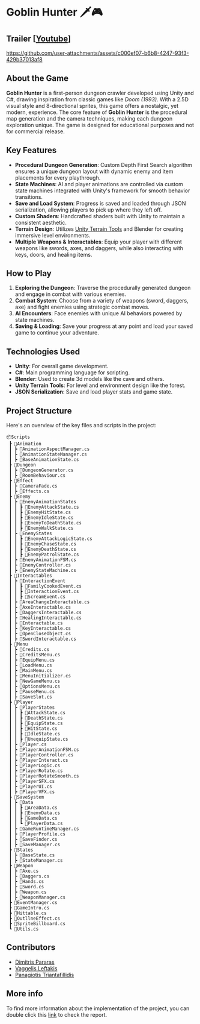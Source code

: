 # **Goblin Hunter** 🗡️🎮

## **Trailer** [<a href="https://youtu.be/1g0OP0_okLE">Youtube</a>]



https://github.com/user-attachments/assets/c000ef07-b6b8-4247-93f3-429b37013af8



## **About the Game**
**Goblin Hunter** is a first-person dungeon crawler developed using Unity and C#, drawing inspiration from classic games like *Doom (1993)*. With a 2.5D visual style and 8-directional sprites, this game offers a nostalgic, yet modern, experience. The core feature of **Goblin Hunter** is the procedural map generation and the camera techniques, making each dungeon exploration unique. The game is designed for educational purposes and not for commercial release.

## **Key Features**
- **Procedural Dungeon Generation**: Custom Depth First Search algorithm ensures a unique dungeon layout with dynamic enemy and item placements for every playthrough.
- **State Machines**: AI and player animations are controlled via custom state machines integrated with Unity's framework for smooth behavior transitions.
- **Save and Load System**: Progress is saved and loaded through JSON serialization, allowing players to pick up where they left off.
- **Custom Shaders**: Handcrafted shaders built with Unity to maintain a consistent aesthetic.
- **Terrain Design**: Utilizes [Unity Terrain Tools](https://assetstore.unity.com/packages/tools/terrain/terrain-tools-64852#releases) and Blender for creating immersive level environments.
- **Multiple Weapons & Interactables**: Equip your player with different weapons like swords, axes, and daggers, while also interacting with keys, doors, and healing items.

## **How to Play**
1. **Exploring the Dungeon**: Traverse the procedurally generated dungeon and engage in combat with various enemies.
2. **Combat System**: Choose from a variety of weapons (sword, daggers, axe) and fight enemies using strategic combat moves.
3. **AI Encounters**: Face enemies with unique AI behaviors powered by state machines.
4. **Saving & Loading**: Save your progress at any point and load your saved game to continue your adventure.

## **Technologies Used**
- **Unity**: For overall game development.
- **C#**: Main programming language for scripting.
- **Blender**: Used to create 3d models like the cave and others.
- **Unity Terrain Tools**: For level and environment design like the forest.
- **JSON Serialization**: Save and load player stats and game state.

## **Project Structure**
Here's an overview of the key files and scripts in the project:
```
📦Scripts
 ┣ 📂Animation
 ┃ ┣ 📜AnimationAspectManager.cs
 ┃ ┣ 📜AnimationStateManager.cs
 ┃ ┣ 📜BaseAnimationState.cs
 ┣ 📂Dungeon
 ┃ ┣ 📜DungeonGenerator.cs
 ┃ ┣ 📜RoomBehaviour.cs
 ┣ 📂Effect
 ┃ ┣ 📜CameraFade.cs
 ┃ ┣ 📜Effects.cs
 ┣ 📂Enemy
 ┃ ┣ 📂EnemyAnimationStates
 ┃ ┃ ┣ 📜EnemyAttackState.cs
 ┃ ┃ ┣ 📜EnemyHitState.cs
 ┃ ┃ ┣ 📜EnemyIdleState.cs
 ┃ ┃ ┣ 📜EnemyToDeathState.cs
 ┃ ┃ ┣ 📜EnemyWalkState.cs
 ┃ ┣ 📂EnemyStates
 ┃ ┃ ┣ 📜EnemyAttackLogicState.cs
 ┃ ┃ ┣ 📜EnemyChaseState.cs
 ┃ ┃ ┣ 📜EnemyDeathState.cs
 ┃ ┃ ┣ 📜EnemyPatrolState.cs
 ┃ ┣ 📜EnemyAnimationFSM.cs
 ┃ ┣ 📜EnemyController.cs
 ┃ ┣ 📜EnemyStateMachine.cs
 ┣ 📂Interactables
 ┃ ┣ 📂InteractionEvent
 ┃ ┃ ┣ 📜FamilyCookedEvent.cs
 ┃ ┃ ┣ 📜InteractionEvent.cs
 ┃ ┃ ┣ 📜ScreamEvent.cs
 ┃ ┣ 📜AreaChangeInteractable.cs
 ┃ ┣ 📜AxeInteractable.cs
 ┃ ┣ 📜DaggersInteractable.cs
 ┃ ┣ 📜HealingInteractable.cs
 ┃ ┣ 📜Interactable.cs
 ┃ ┣ 📜KeyInteractable.cs
 ┃ ┣ 📜OpenCloseObject.cs
 ┃ ┣ 📜SwordInteractable.cs
 ┣ 📂Menu
 ┃ ┣ 📜Credits.cs
 ┃ ┣ 📜CreditsMenu.cs
 ┃ ┣ 📜EquipMenu.cs
 ┃ ┣ 📜LoadMenu.cs
 ┃ ┣ 📜MainMenu.cs
 ┃ ┣ 📜MenuInitializer.cs
 ┃ ┣ 📜NewGameMenu.cs
 ┃ ┣ 📜OptionsMenu.cs
 ┃ ┣ 📜PauseMenu.cs
 ┃ ┣ 📜SaveSlot.cs
 ┣ 📂Player
 ┃ ┣ 📂PlayerStates
 ┃ ┃ ┣ 📜AttackState.cs
 ┃ ┃ ┣ 📜DeathState.cs
 ┃ ┃ ┣ 📜EquipState.cs
 ┃ ┃ ┣ 📜HitState.cs
 ┃ ┃ ┣ 📜IdleState.cs
 ┃ ┃ ┣ 📜UnequipState.cs
 ┃ ┣ 📜Player.cs
 ┃ ┣ 📜PlayerAnimationFSM.cs
 ┃ ┣ 📜PlayerController.cs
 ┃ ┣ 📜PlayerInteract.cs
 ┃ ┣ 📜PlayerLogic.cs
 ┃ ┣ 📜PlayerRotate.cs
 ┃ ┣ 📜PlayerRotateSmooth.cs
 ┃ ┣ 📜PlayerSFX.cs
 ┃ ┣ 📜PlayerUI.cs
 ┃ ┣ 📜PlayerVFX.cs
 ┣ 📂SaveSystem
 ┃ ┣ 📂Data
 ┃ ┃ ┣ 📜AreaData.cs
 ┃ ┃ ┣ 📜EnemyData.cs
 ┃ ┃ ┣ 📜GameData.cs
 ┃ ┃ ┗ 📜PlayerData.cs
 ┃ ┣ 📜GameRuntimeManager.cs
 ┃ ┣ 📜PlayerProfile.cs
 ┃ ┣ 📜SaveFinder.cs
 ┃ ┣ 📜SaveManager.cs
 ┣ 📂States
 ┃ ┣ 📜BaseState.cs
 ┃ ┣ 📜StateManager.cs
 ┣ 📂Weapon
 ┃ ┣ 📜Axe.cs
 ┃ ┣ 📜Daggers.cs
 ┃ ┣ 📜Hands.cs
 ┃ ┣ 📜Sword.cs
 ┃ ┣ 📜Weapon.cs
 ┃ ┣ 📜WeaponManager.cs
 ┣ 📜EventManager.cs
 ┣ 📜GameIntro.cs
 ┣ 📜Hittable.cs
 ┣ 📜OutllneEffect.cs
 ┣ 📜SpriteBillboard.cs
 ┗ 📜Utils.cs

```

## Contributors
* [Dimitris Pararas](https://github.com/dimparar)
* [Vaggelis Leftakis](https://github.com/vleft02)
* [Panagiotis Triantafillidis](https://github.com/Panattack)

## More info

To find more information about the implementation of the project, you can double click this [link](../main/Goblin_Hunter_Report.pdf) to check the report.

